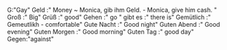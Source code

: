 G:"Gay"
Geld :"
Money 
~
Monica, gib ihm Geld. - Monica, give him cash.
"
Groß :" Big"
Grüß :" good"
Gehen :" go  "
gibt es :" there is"
Gemütlich :" Gemeutlikh - comfortable"
Gute Nacht :" Good night"
Guten Abend :" Good evening"
Guten Morgen :" Good morning"
Guten Tag :" good day"
Gegen:"against"

